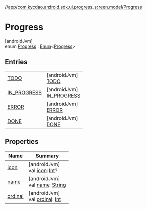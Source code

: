 //[app](../../../index.md)/[com.kycdao.android.sdk.ui.progress_screen.model](../index.md)/[Progress](index.md)

# Progress

[androidJvm]\
enum [Progress](index.md) : [Enum](https://kotlinlang.org/api/latest/jvm/stdlib/kotlin/-enum/index.html)&lt;[Progress](index.md)&gt;

## Entries

| | |
|---|---|
| [TODO](-t-o-d-o/index.md) | [androidJvm]<br>[TODO](-t-o-d-o/index.md) |
| [IN_PROGRESS](-i-n_-p-r-o-g-r-e-s-s/index.md) | [androidJvm]<br>[IN_PROGRESS](-i-n_-p-r-o-g-r-e-s-s/index.md) |
| [ERROR](-e-r-r-o-r/index.md) | [androidJvm]<br>[ERROR](-e-r-r-o-r/index.md) |
| [DONE](-d-o-n-e/index.md) | [androidJvm]<br>[DONE](-d-o-n-e/index.md) |

## Properties

| Name | Summary |
|---|---|
| [icon](icon.md) | [androidJvm]<br>val [icon](icon.md): [Int](https://kotlinlang.org/api/latest/jvm/stdlib/kotlin/-int/index.html)? |
| [name](-d-o-n-e/index.md#-372974862%2FProperties%2F-912451524) | [androidJvm]<br>val [name](-d-o-n-e/index.md#-372974862%2FProperties%2F-912451524): [String](https://kotlinlang.org/api/latest/jvm/stdlib/kotlin/-string/index.html) |
| [ordinal](-d-o-n-e/index.md#-739389684%2FProperties%2F-912451524) | [androidJvm]<br>val [ordinal](-d-o-n-e/index.md#-739389684%2FProperties%2F-912451524): [Int](https://kotlinlang.org/api/latest/jvm/stdlib/kotlin/-int/index.html) |
